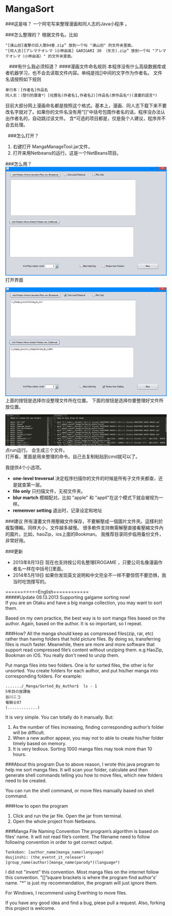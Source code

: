 MangaSort
===============


###这是啥？
一个阿宅写来整理漫画和同人志的Java小程序 。

###怎么整理的？
根据文件名。比如

	"[谏山创]進撃の巨人第04巻.zip” 放到一个叫 "谏山创" 的文件夹里面。  
	"[同人志][アレマテオレマ（小林由高] GARIGARI 30 （东方).zip” 放到一个叫 "アレマテオレマ（小林由高）" 的文件夹里面。
  
###有什么我必须知道？
####漫画文件命名规则
本程序没有什么高级数据库或者机器学习，也不会去读取文件内容。单纯是找[]中间的文字作为作者名。
文件名请按照如下规则
	
    单行本：[作者名]作品名    
    同人志：（發行的展會*）[社團名(作者名1,作者名2)]作品名(原作品名*)(漫畫的語言*) 

目前大部分网上漫画命名都是按照这个格式。基本上，漫画、同人志下载下来不要改名字就对了。如果你的文件名没有用"[]"中括号包围作者名的话，程序没办法认出作者名的，自动跳过该文件。
含*可选的项目都是，仅是我个人建议，程序并不会去处理。


 
###怎么打开？
1. 右键打开 MangaManageTool.jar文件，
1. 打开来用Netbeans的运行。这是一个NetBeans项目。

###怎么用？
![screenshot1](./screenshots/1.png?raw=true)   
打开界面


![screenshot1](./screenshots/2.png?raw=true)  
上面的按钮是选择你没整理文件所在位置。
下面的按钮是选择你要整理好文件所放位置。


![screenshot1](./screenshots/3.png?raw=true)  
点run运行。 会生成三个文件。  
打开看，里面是用来整理的命令。自己去复制粘贴到cmd就可以了。


我提供4个小选项。

* **one-level treversal** 决定程序扫描你的文件的时候是所有子文件夹都查，还是就查第一层。
* **file only** 只扫描文件，无视文件夹。
* **blur martch** 模糊配对。比如 "apple" 和 "appll"在这个模式下就会被视为一样。
* **rememver setting** 退出时，记录设定和地址


###建议
所有漫畫文件用壓縮文件保存，不要解壓成一個圖片文件夾。這樣利於複製傳輸。同样大小，文件越多越慢。
很多軟件支持無需解壓直接看壓縮文件內的圖片。比如，haoZip，ios上面的Bookman。
我推荐目录同步临用备份文件，非常好用。

###更新
* 2013年8月13日 现在也支持按公司名整理EROGAME ，只要公司名像漫画作者名一样在中括号[]里面。
* 2014年5月19日 如果你发现英文说明和中文完全不一样不要惊慌不要恐惧，我当时吃饱撑写的。


===========English============  
#####Update 08.13.2013   Supporting galgame sorting now!  
If you are an Otaku and have a big manga collection, you may want to sort them.

Based on my own practice, the best way is to sort manga files based on the author.  Again, based on the author. It is so important, so I repeat.

###How?
All the manga should keep as compressed files(zip, rar, etc) rather than  having folders that hold picture files. By doing so, transferring files is much faster.
Meanwhile, there are more and more software that support read compressed file’s content without unziping them. e.g HaoZip, Bookman on iOS. You really don't need to unzip them.

Put manga files into two folders. One is for sorted files, the other is for unsorted.
You create folders for each author, and put his/her manga into corresponding folders.
For example:

    ......./_Manga/Sorted_By_Author$  ls - 1   
    5年目の放課後  
	谷川ニコ  
	竜騎士07
    (.............)

It is very simple. You can totally do it manually. But:
1. As the number of files increasing, finding corresponding author’s folder will be difficult.
2. When a new author appear, you may not to able to create his/her folder timely based on memory. 
3. It is very tedious. Sorting 1000 manga files may took more than 10 hours.

###About this program
Due to above reason, I wrote this java program to help me sort manga files.
It will scan your folder, calculate and then generate shell commands telling you how to move files, which new folders need to be created.

You can run the shell command, or move files manually based on shell command.


###How to open the program
1. Click and run the jar file. Open the jar from terminal.
2. Open the whole project from Netbeans.

###Manga File Naming Convention
The program’s algorithm is based on files’ name. It will not read file’s content.
The filename  need to follow following convention in order to get correct output.

    Tankobon: [author_name]manga_name(language)
    doujinshi: (the_evetnt_it_release*)[group_name(author)]manga_name(parody*)(language*)

I did not "invent” this convention. Most manga files on the internet follow this convention.  "[]”square brackets is where the program find author's’ name. "*” is just my recommendation, the program will just ignore them.

For Windows, I recommend using Everthing to move files.

If you have any good idea and find a bug, pleae pull a request. Also, forking this project is welcome.
 

